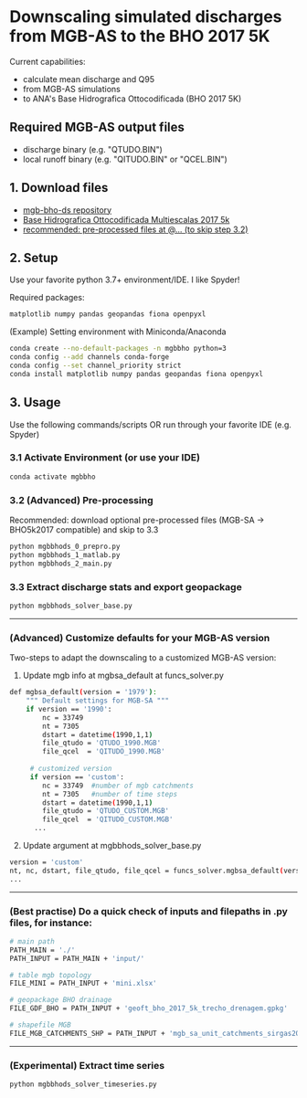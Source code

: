 # Downscaling simulated discharges from MGB-AS to the BHO 2017 5K

Current capabilities:
- calculate mean discharge and Q95
- from MGB-AS simulations
- to ANA's Base Hidrografica Ottocodificada (BHO 2017 5K)

## Required MGB-AS output files
- discharge binary (e.g. "QTUDO.BIN")
- local runoff binary (e.g. "QITUDO.BIN" or "QCEL.BIN")

## 1. Download files

- [mgb-bho-ds repository](https://github.com/minovsor/mgb-bho-ds/archive/refs/heads/main.zip)
- [Base Hidrografica Ottocodificada Multiescalas 2017 5k](https://metadados.snirh.gov.br/files/f7b1fc91-f5bc-4d0d-9f4f-f4e5061e5d8f/geoft_bho_2017_5k_trecho_drenagem.gpkg)
- [recommended:  pre-processed files at @... (to skip step 3.2)](TODO:link)

## 2. Setup
Use your favorite python 3.7+ environment/IDE. I like Spyder!

Required packages:
```bash
matplotlib numpy pandas geopandas fiona openpyxl
```

(Example) Setting environment with Miniconda/Anaconda
```bash
conda create --no-default-packages -n mgbbho python=3
conda config --add channels conda-forge
conda config --set channel_priority strict
conda install matplotlib numpy pandas geopandas fiona openpyxl
```


## 3. Usage
Use the following commands/scripts OR run through your favorite IDE (e.g. Spyder)

### 3.1 Activate Environment (or use your IDE)
```bash
conda activate mgbbho
```

### 3.2 (Advanced) Pre-processing
Recommended: download optional pre-processed files (MGB-SA -> BHO5k2017 compatible) and skip to 3.3
```bash
python mgbbhods_0_prepro.py
python mgbbhods_1_matlab.py
python mgbbhods_2_main.py
```

### 3.3 Extract discharge stats and export geopackage
```bash
python mgbbhods_solver_base.py
```

---
### (Advanced) Customize defaults for your MGB-AS version
Two-steps to adapt the downscaling to a customized MGB-AS version:
 1. Update mgb info at mgbsa_default at funcs_solver.py
```bash
def mgbsa_default(version = '1979'):
    """ Default settings for MGB-SA """
    if version == '1990':
        nc = 33749
        nt = 7305
        dstart = datetime(1990,1,1)
        file_qtudo = 'QTUDO_1990.MGB'
        file_qcel  = 'QITUDO_1990.MGB'
     
     # customized version
     if version == 'custom':
        nc = 33749  #number of mgb catchments
        nt = 7305   #number of time steps 
        dstart = datetime(1990,1,1)
        file_qtudo = 'QTUDO_CUSTOM.MGB'
        file_qcel  = 'QITUDO_CUSTOM.MGB'
      ...
```
2. Update argument at mgbbhods_solver_base.py
```bash
version = 'custom'
nt, nc, dstart, file_qtudo, file_qcel = funcs_solver.mgbsa_default(version)
...
```


---
### (Best practise) Do a quick check of inputs and filepaths in .py files, for instance:
```bash
# main path
PATH_MAIN = './'
PATH_INPUT = PATH_MAIN + 'input/'

# table mgb topology
FILE_MINI = PATH_INPUT + 'mini.xlsx'

# geopackage BHO drainage
FILE_GDF_BHO = PATH_INPUT + 'geoft_bho_2017_5k_trecho_drenagem.gpkg'

# shapefile MGB
FILE_MGB_CATCHMENTS_SHP = PATH_INPUT + 'mgb_sa_unit_catchments_sirgas2000.shp'
```


---
### (Experimental) Extract time series
```bash
python mgbbhods_solver_timeseries.py
```
